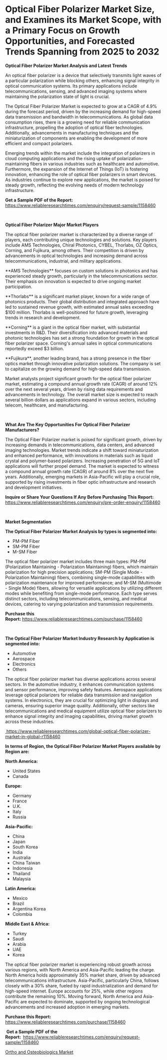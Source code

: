 <p><h1>Optical Fiber Polarizer Market Size, and Examines its Market Scope, with a Primary Focus on Growth Opportunities, and Forecasted Trends Spanning from 2025 to 2032</h1></p><p><strong>Optical Fiber Polarizer Market Analysis and Latest Trends</strong></p>
<p><p>An optical fiber polarizer is a device that selectively transmits light waves of a particular polarization while blocking others, enhancing signal integrity in optical communication systems. Its primary applications include telecommunications, sensing, and advanced imaging systems where maintaining the polarization state of light is crucial. </p><p>The Optical Fiber Polarizer Market is expected to grow at a CAGR of 4.9% during the forecast period, driven by the increasing demand for high-speed data transmission and bandwidth in telecommunications. As global data consumption rises, there is a growing need for reliable communication infrastructure, propelling the adoption of optical fiber technologies. Additionally, advancements in manufacturing techniques and the miniaturization of components are enabling the development of more efficient and compact polarizers.</p><p>Emerging trends within the market include the integration of polarizers in cloud computing applications and the rising uptake of polarization-maintaining fibers in various industries such as healthcare and automotive. Furthermore, the expansion of the Internet of Things (IoT) is fostering innovation, enhancing the role of optical fiber polarizers in smart devices. As industries continue to explore new applications, the market is poised for steady growth, reflecting the evolving needs of modern technology infrastructure.</p></p>
<p><strong>Get a Sample PDF of the Report:&nbsp;</strong> <a href="https://www.reliableresearchtimes.com/enquiry/request-sample/1158460?utm_campaign=2714&utm_medium=2&utm_source=Github&utm_content=ia&utm_term=21032025&utm_id=optical-fiber-polarizer">https://www.reliableresearchtimes.com/enquiry/request-sample/1158460</a></p>
<p>&nbsp;</p>
<p><strong>Optical Fiber Polarizer Major Market Players</strong></p>
<p><p>The optical fiber polarizer market is characterized by a diverse range of players, each contributing unique technologies and solutions. Key players include AMS Technologies, Chiral Photonics, CYBEL, Thorlabs, OZ Optics, Corning, and Fujikura, among others. Their competition is driven by advancements in optical technologies and increasing demand across telecommunications, industrial, and military applications.</p><p>**AMS Technologies** focuses on custom solutions in photonics and has experienced steady growth, particularly in the telecommunications sector. Their emphasis on innovation is expected to drive ongoing market participation.</p><p>**Thorlabs** is a significant market player, known for a wide range of photonics products. Their global distribution and integrated approach have led to sustained revenue growth, with estimated annual sales exceeding $100 million. Thorlabs is well-positioned for future growth, leveraging trends in research and development.</p><p>**Corning** is a giant in the optical fiber market, with substantial investments in R&D. Their diversification into advanced materials and photonic technologies has set a strong foundation for growth in the optical fiber polarizer space. Corning's annual sales in optical communications reportedly exceed $3 billion.</p><p>**Fujikura**, another leading brand, has a strong presence in the fiber optics market through innovative polarization solutions. The company is set to capitalize on the growing demand for high-speed data transmission.</p><p>Market analysts project significant growth for the optical fiber polarizer market, estimating a compound annual growth rate (CAGR) of around 12% over the next several years, driven by rising data requirements and advancements in technology. The overall market size is expected to reach several billion dollars as applications expand in various sectors, including telecom, healthcare, and manufacturing.</p></p>
<p>&nbsp;</p>
<p><strong>What Are The Key Opportunities For Optical Fiber Polarizer Manufacturers?</strong></p>
<p><p>The Optical Fiber Polarizer market is poised for significant growth, driven by increasing demands in telecommunications, data centers, and advanced imaging technologies. Market trends indicate a shift toward miniaturization and enhanced performance, with innovations in materials such as liquid crystal and polymer-based polarizers. Increasing penetration of 5G and IoT applications will further propel demand. The market is expected to witness a compound annual growth rate (CAGR) of around 8% over the next five years. Additionally, emerging markets in Asia-Pacific will play a crucial role, supported by rising investments in fiber optic infrastructure and research and development initiatives.</p></p>
<p><strong>Inquire or Share Your Questions If Any Before Purchasing This Report:</strong> <a href="https://www.reliableresearchtimes.com/enquiry/pre-order-enquiry/1158460?utm_campaign=2714&utm_medium=2&utm_source=Github&utm_content=ia&utm_term=21032025&utm_id=optical-fiber-polarizer">https://www.reliableresearchtimes.com/enquiry/pre-order-enquiry/1158460</a></p>
<p>&nbsp;</p>
<p><strong>Market Segmentation</strong></p>
<p><strong>The Optical Fiber Polarizer Market Analysis by types is segmented into:</strong></p>
<p><ul><li>PM-PM Fiber</li><li>SM-PM Fiber</li><li>M-SM Fiber</li></ul></p>
<p><p>The optical fiber polarizer market includes three main types: PM-PM (Polarization Maintaining - Polarization Maintaining) fibers, which maintain polarization for high precision applications; SM-PM (Single Mode - Polarization Maintaining) fibers, combining single-mode capabilities with polarization maintenance for improved performance; and M-SM (Multimode - Single Mode) fibers, allowing for versatile applications by utilizing different modes while benefiting from single-mode performance. Each type serves distinct sectors, including telecommunications, sensing, and medical devices, catering to varying polarization and transmission requirements.</p></p>
<p><strong>Purchase this Report:&nbsp;</strong><a href="https://www.reliableresearchtimes.com/purchase/1158460?utm_campaign=2714&utm_medium=2&utm_source=Github&utm_content=ia&utm_term=21032025&utm_id=optical-fiber-polarizer">https://www.reliableresearchtimes.com/purchase/1158460</a></p>
<p>&nbsp;</p>
<p><strong>The Optical Fiber Polarizer Market Industry Research by Application is segmented into:</strong></p>
<p><ul><li>Automotive</li><li>Aerospace</li><li>Electronics</li><li>Others</li></ul></p>
<p><p>The optical fiber polarizer market has diverse applications across several sectors. In the automotive industry, it enhances communication systems and sensor performance, improving safety features. Aerospace applications leverage optical polarizers for reliable data transmission and navigation systems. In electronics, they are crucial for optimizing light in displays and cameras, ensuring superior image quality. Additionally, other sectors like telecommunications and medical equipment utilize optical fiber polarizers to enhance signal integrity and imaging capabilities, driving market growth across these industries.</p></p>
<p><a href="https://www.reliableresearchtimes.com/global-optical-fiber-polarizer-market-in-global-r1158460?utm_campaign=2714&utm_medium=2&utm_source=Github&utm_content=ia&utm_term=21032025&utm_id=optical-fiber-polarizer">&nbsp;https://www.reliableresearchtimes.com/global-optical-fiber-polarizer-market-in-global-r1158460</a></p>
<p><strong>In terms of Region, the Optical Fiber Polarizer Market Players available by Region are:</strong></p>
<p>
    <p> <strong> North America: </strong>
        <ul>
            <li>United States</li>
            <li>Canada</li>
        </ul>
        </p> 
    <p> <strong> Europe: </strong>
        <ul>
            <li>Germany</li>
            <li>France</li>
            <li>U.K.</li>
            <li>Italy</li>
            <li>Russia</li>
        </ul>
        </p> 
    <p> <strong> Asia-Pacific: </strong>
        <ul>
            <li>China</li>
            <li>Japan</li>
            <li>South Korea</li>
            <li>India</li>
            <li>Australia</li>
            <li>China Taiwan</li>
            <li>Indonesia</li>
            <li>Thailand</li>
            <li>Malaysia</li>
        </ul>
        </p> 
    <p> <strong> Latin America: </strong>
        <ul>
            <li>Mexico</li>
            <li>Brazil</li>
            <li>Argentina Korea</li>
            <li>Colombia</li>
        </ul>
        </p> 
    <p> <strong> Middle East & Africa: </strong>
        <ul>
            <li>Turkey</li>
            <li>Saudi</li>
            <li>Arabia</li>
            <li>UAE</li>
            <li>Korea</li>
        </ul>
    </p>
    </p>
<p><p>The optical fiber polarizer market is experiencing robust growth across various regions, with North America and Asia-Pacific leading the charge. North America holds approximately 35% market share, driven by advanced telecommunications infrastructure. Asia-Pacific, particularly China, follows closely with a 30% share, fueled by rapid industrialization and demand for high-speed internet. Europe accounts for 25%, while other regions contribute the remaining 10%. Moving forward, North America and Asia-Pacific are expected to dominate, supported by ongoing technological advancements and increased adoption in emerging markets.</p></p>
<p><strong>Purchase this Report: </strong><a href="https://www.reliableresearchtimes.com/purchase/1158460?utm_campaign=2714&utm_medium=2&utm_source=Github&utm_content=ia&utm_term=21032025&utm_id=optical-fiber-polarizer">https://www.reliableresearchtimes.com/purchase/1158460</a></p>
<p>&nbsp;<strong>Get a Sample PDF of the Report:&nbsp;&nbsp;</strong><a href="https://www.reliableresearchtimes.com/enquiry/request-sample/1158460?utm_campaign=2714&utm_medium=2&utm_source=Github&utm_content=ia&utm_term=21032025&utm_id=optical-fiber-polarizer">https://www.reliableresearchtimes.com/enquiry/request-sample/1158460</a></p>
<p><strong></strong></p>
<p><p><a href="https://github.com/vitrilaoire/Market-Research-Report-List-1/blob/main/ortho-and-osteobiologics-market.md?utm_campaign=2714&utm_medium=2&utm_source=Github&utm_content=ia&utm_term=21032025&utm_id=optical-fiber-polarizer">Ortho and Osteobiologics Market</a></p></p>